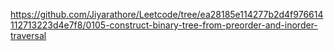 https://github.com/Jiyarathore/Leetcode/tree/ea28185e114277b2d4f976614112713223d4e7f8/0105-construct-binary-tree-from-preorder-and-inorder-traversal
